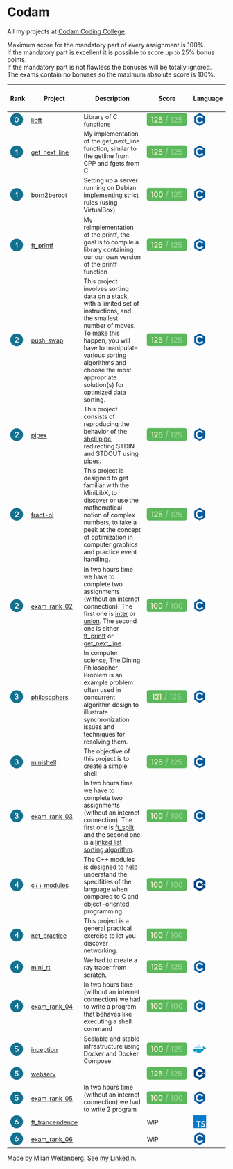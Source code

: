 # Codam
All my projects at [Codam Coding College](https://codam.nl). 

Maximum score for the mandatory part of every assignment is 100%. </br>
If the mandatory part is excellent it is possible to score up to 25% bonus points.</br>
If the mandatory part is not flawless the bonuses will be totally ignored.</br>
The exams contain no bonuses so the maximum absolute score is 100%.</br>

<table>
	<thead>
		<tr>
			<th><h4>Rank</h4></th>
			<th><h4>Project</h4></th>
			<th><h4>Description</h4></th>
			<th width="93px"><h4>Score</h4></th>
			<th><h4>Language</h4></th>
		</tr>
	</thead>
	<tbody>
		<tr>
			<td><img src="img/rank0.png" alt="0" width="30" height="30"/></td>
			<td><a href=libft/>libft</a></td>
			<td>Library of C functions</td>
			<td><img src="img/score125.png" alt="125%" width="92px" height="30px"/></td>
			<td><img src="https://raw.githubusercontent.com/devicons/devicon/master/icons/c/c-plain.svg" alt="c" width="30px" height="30px"/></td>
		</tr>
		<tr>
			<td><img src="img/rank1.png" alt="1" width="30" height="30"/></td>
			<td><a href=get_next_line/>get_next_line</a></td>
			<td>My implementation of the get_next_line function, similar to the getline from CPP and fgets from C</td>
			<td><img src="img/small125.png" alt="125%" width="92px" height="30px"/></td>
			<td><img src="https://raw.githubusercontent.com/devicons/devicon/master/icons/c/c-plain.svg" alt="c" width="30px" height="30px"/></td>
		</tr>
		<tr>
			<td><img src="img/rank1.png" alt="1" width="30" height="30"/></td>
			<td><a href=born2beroot/>born2beroot</a></td>
			<td>Setting up a server running on Debian implementing strict rules (using VirtualBox)</td>
			<td><img src="img/small100_125.png" alt="100%" width="92px" height="30px"/></td>
			<td><img src="https://raw.githubusercontent.com/devicons/devicon/master/icons/c/c-plain.svg" alt="c" width="30px" height="30px"/></td>
		</tr>
		<tr>
			<td><img src="img/rank1.png" alt="1" width="30" height="30"/></td>
			<td><a href=ft_printf/>ft_printf</a></td>
			<td>My reimplementation of the printf, the goal is to compile a library containing our our own version of the printf function</td>
			<td><img src="img/small125.png" alt="125%" width="92px" height="30px"/></td>
			<td><img src="https://raw.githubusercontent.com/devicons/devicon/master/icons/c/c-plain.svg" alt="c" width="30px" height="30px"/></td>
		</tr>
		<tr>
			<td><img src="img/rank2.png" alt="2" width="30" height="30"/></td>
			<td><a href=push_swap/>push_swap</a></td>
			<td>This project involves sorting data on a stack, with a limited set of instructions, and the smallest number of moves. To make this happen, you will have to manipulate various sorting algorithms and choose the most appropriate solution(s) for optimized data sorting.</td>
			<td><img src="img/small125.png" alt="125%" width="92px" height="30px"/></td>
			<td><img src="https://raw.githubusercontent.com/devicons/devicon/master/icons/c/c-plain.svg" alt="c" width="30px" height="30px"/></td>
		</tr>
		<tr>
			<td><img src="img/rank2.png" alt="2" width="30" height="30"/></td>
			<td><a href=pipex/>pipex</a></td>
			<td>This project consists of reproducing the behavior of the <a href=https://www.geeksforgeeks.org/piping-in-unix-or-linux/>shell pipe</a>, redirecting STDIN and STDOUT using <a href=https://www.geeksforgeeks.org/pipe-system-call/>pipes</a>.</td>
			<td><img src="img/small125.png" alt="125%" width="92px" height="30px"/></td>
			<td><img src="https://raw.githubusercontent.com/devicons/devicon/master/icons/c/c-plain.svg" alt="c" width="30px" height="30px"/></td>
		</tr>
		<tr>
			<td><img src="img/rank2.png" alt="2" width="30" height="30"/></td>
			<td><a href=fract-ol/>fract-ol</a></td>
			<td>This project is designed to get familiar with the MiniLibX, to discover or use the mathematical notion of complex numbers, to take a peek at the concept of optimization in computer graphics and practice event handling.</td>
			<td><img src="img/small125.png" alt="125%" width="92px" height="30px"/></td>
			<td><img src="https://raw.githubusercontent.com/devicons/devicon/master/icons/c/c-plain.svg" alt="c" width="30px" height="30px"/></td>
		</tr>
		<tr>
			<td><img src="img/rank2.png" alt="2" width="30" height="30"/></td>
			<td><a href=exam_rank_02/>exam_rank_02</a></td>
			<td>In two hours time we have to complete two assignments (without an internet connection). The first one is <a href=exam_rank_02/inter/>inter</a> or <a href=exam_rank_02/union/>union</a>. The second one is either <a href=exam_rank_02/ft_printf/>ft_printf</a> or <a href=exam_rank_02/get_next_line/>get_next_line</a>.</td>
			<td><img src="img/small100.png" alt="100%" width="92px" height="30px"/></td>
			<td><img src="https://raw.githubusercontent.com/devicons/devicon/master/icons/c/c-plain.svg" alt="c" width="30px" height="30px"/></td>
		</tr>
		<tr>
			<td><img src="img/rank3.png" alt="3" width="30" height="30"/></td>
			<td><a href=philosophers/>philosophers</a></td>
			<td>In computer science, The Dining Philosopher Problem is an example problem often used in concurrent algorithm design to illustrate synchronization issues and techniques for resolving them.</td>
			<td><img src="img/small121.png" alt="121%" width="92px" height="30px"/></td>
			<td><img src="https://raw.githubusercontent.com/devicons/devicon/master/icons/c/c-plain.svg" alt="c" width="30px" height="30px"/></td>
		</tr>
		<tr>
			<td><img src="img/rank3.png" alt="3" width="30" height="30"/></td>
			<td><a href=minishell/>minishell</a></td>
			<td>The objective of this project is to create a simple shell</td>
			<td><img src="img/small125.png" alt="125%" width="92px" height="30px"/></td>
			<td><img src="https://raw.githubusercontent.com/devicons/devicon/master/icons/c/c-plain.svg" alt="c" width="30px" height="30px"/></td>
		</tr>
		<tr>
			<td><img src="img/rank3.png" alt="3" width="30" height="30"/></td>
			<td><a href=exam_rank_03/>exam_rank_03</a></td>
			<td>In two hours time we have to complete two assignments (without an internet connection). The first one is <a href=exam_rank_03/ft_split.c>ft_split</a> and the second one is a <a href=exam_rank_03/sorting_linked_list.c>linked list sorting algorithm</a>.</td>
			<td><img src="img/small100.png" alt="100%" width="92px" height="30px"/></td>
			<td><img src="https://raw.githubusercontent.com/devicons/devicon/master/icons/c/c-plain.svg" alt="c" width="30px" height="30px"/></td>
		</tr>
		<tr>
			<td><img src="img/rank4.png" alt="4" width="30" height="30"/></td>
			<td><a href=cpp/>c++ modules</a></td>
			<td>The C++ modules is designed to help understand the specifities of the language when compared to C and object-oriented programming.</td>
			<td><img src="img/small100.png" alt="100%" width="92px" height="30px"/></td>
			<td><img src="https://github.com/devicons/devicon/blob/master/icons/cplusplus/cplusplus-plain.svg" alt="cpp" width="30px" height="30px"/></td>
		</tr>
		<tr>
			<td><img src="img/rank4.png" alt="4" width="30" height="30"/></td>
			<td><a href=net_practice/>net_practice</a></td>
			<td>This project is a general practical exercise to let you discover networking.</td>
			<td><img src="img/small100.png" alt="100%" width="92px" height="30px"/></td>
			<td></td>
		</tr>
		<tr>
			<td><img src="img/rank4.png" alt="4" width="30" height="30"/></td>
			<td><a href=mini_rt/>mini_rt</a></td>
			<td>We had to create a ray tracer from scratch.</td>
			<td><img src="img/small125.png" alt="125%" width="92px" height="30px"/></td>
			<td><img src="https://raw.githubusercontent.com/devicons/devicon/master/icons/c/c-plain.svg" alt="c" width="30px" height="30px"/></td>
		</tr>
		<tr>
			<td><img src="img/rank4.png" alt="4" width="30" height="30"/></td>
			<td><a href=exam_rank_04/>exam_rank_04</a></td>
			<td>In two hours time (without an internet connection) we had to write a program that behaves like executing a shell command</td>
			<td><img src="img/small100.png" alt="100%" width="92px" height="30px"/></td>
			<td><img src="https://raw.githubusercontent.com/devicons/devicon/master/icons/c/c-plain.svg" alt="c" width="30px" height="30px"/></td>
		</tr>
		<tr>
			<td><img src="img/rank5.png" alt="5" width="30" height="30"/></td>
			<td><a href=inception/>inception</a></td>
			<td>Scalable and stable infrastructure using Docker and Docker Compose.</td>
			<td><img src="img/small100_125.png" alt="100%" width="92px" height="30px"/></td>
			<td><img src="https://github.com/devicons/devicon/blob/master/icons/docker/docker-plain.svg" alt="docker" width="30px" height="30px"/></td>
		</tr>
		<tr>
			<td><img src="img/rank5.png" alt="5" width="30" height="30"/></td>
			<td><a href=WIP/>webserv</a></td>
			<td></td>
			<td><img src="img/small125.png" alt="125%" width="92px" height="30px"/></td>
			<td><img src="https://github.com/devicons/devicon/blob/master/icons/cplusplus/cplusplus-plain.svg" alt="cpp" width="30px" height="30px"/></td>
		</tr>
		<tr>
			<td><img src="img/rank5.png" alt="5" width="30" height="30"/></td>
			<td><a href=exam_rank_05/>exam_rank_05</a></td>
			<td>In two hours time (without an internet connection) we had to write 2 program</td>
			<td><img src="img/small100.png" alt="100%" width="92px" height="30px"/></td>
			<td><img src="https://raw.githubusercontent.com/devicons/devicon/master/icons/c/c-plain.svg" alt="c" width="30px" height="30px"/></td>
		</tr>
		<tr>
			<td><img src="img/rank6.png" alt="5" width="30" height="30"/></td>
			<td><a href=ft_trancendenceP/>ft_trancendence</a></td>
			<td></td>
			<td>WIP</td>
			<td><img src="https://github.com/devicons/devicon/blob/master/icons/typescript/typescript-plain.svg" alt="typescript" width="30px" height="30px"/></td>
		</tr>
		<tr>
			<td><img src="img/rank6.png" alt="5" width="30" height="30"/></td>
			<td><a href=exam_rank_06/>exam_rank_06</a></td>
			<td></td>
			<td>WIP</td>
			<td><img src="https://raw.githubusercontent.com/devicons/devicon/master/icons/c/c-plain.svg" alt="c" width="30px" height="30px"/></td>
		</tr>
	</tbody>
</table>
	
Made by Milan Weitenberg. [See my LinkedIn.](https://www.linkedin.com/in/mnweitenberg/)
